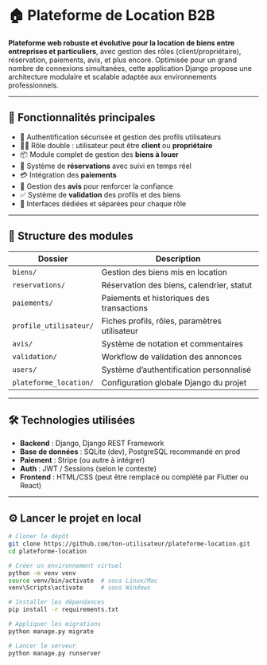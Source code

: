 # 🏠 Plateforme de Location B2B

**Plateforme web robuste et évolutive pour la location de biens entre entreprises et particuliers**, avec gestion des rôles (client/propriétaire), réservation, paiements, avis, et plus encore. Optimisée pour un grand nombre de connexions simultanées, cette application Django propose une architecture modulaire et scalable adaptée aux environnements professionnels.

---

## 🚀 Fonctionnalités principales

- 🔐 Authentification sécurisée et gestion des profils utilisateurs
- 🧍‍♂️ Rôle double : utilisateur peut être **client** ou **propriétaire**
- 📦 Module complet de gestion des **biens à louer**
- 📅 Système de **réservations** avec suivi en temps réel
- 💳 Intégration des **paiements**
- 📝 Gestion des **avis** pour renforcer la confiance
- ✅ Système de **validation** des profils et des biens
- 📂 Interfaces dédiées et séparées pour chaque rôle

---

## 🧱 Structure des modules

| Dossier                  | Description |
|--------------------------|-------------|
| `biens/`                 | Gestion des biens mis en location |
| `reservations/`          | Réservation des biens, calendrier, statut |
| `paiements/`             | Paiements et historiques des transactions |
| `profile_utilisateur/`   | Fiches profils, rôles, paramètres utilisateur |
| `avis/`                  | Système de notation et commentaires |
| `validation/`            | Workflow de validation des annonces |
| `users/`                 | Système d’authentification personnalisé |
| `plateforme_location/`   | Configuration globale Django du projet |

---

## 🛠️ Technologies utilisées

- **Backend** : Django, Django REST Framework  
- **Base de données** : SQLite (dev), PostgreSQL recommandé en prod  
- **Paiement** : Stripe (ou autre à intégrer)  
- **Auth** : JWT / Sessions (selon le contexte)  
- **Frontend** : HTML/CSS (peut être remplacé ou complété par Flutter ou React)

---

## ⚙️ Lancer le projet en local

```bash
# Cloner le dépôt
git clone https://github.com/ton-utilisateur/plateforme-location.git
cd plateforme-location

# Créer un environnement virtuel
python -m venv venv
source venv/bin/activate  # sous Linux/Mac
venv\Scripts\activate     # sous Windows

# Installer les dépendances
pip install -r requirements.txt

# Appliquer les migrations
python manage.py migrate

# Lancer le serveur
python manage.py runserver
